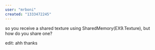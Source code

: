 ```yaml
---
user: "mrboni"
created: "1333472245"
---
```


so you receive a shared texture using SharedMemory(EX9.Texture), but how do you share one?

edit: ahh thanks
